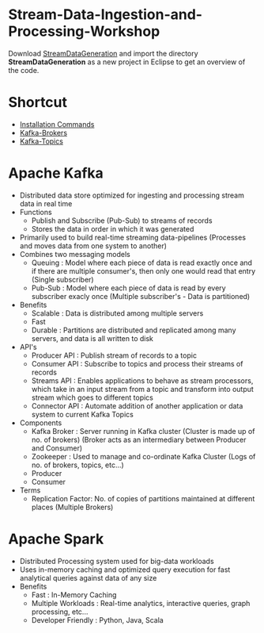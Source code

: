 # Stream-Data-Ingestion-and-Processing-Workshop
 
 Download [StreamDataGeneration](StreamDataGeneration.zip) and import the directory **StreamDataGeneration** as a new project in Eclipse to get an overview of the code.

# Shortcut
- [Installation Commands](Resources/New_Requirements_Installation)
- [Kafka-Brokers](Resources/Kafka-Broker-Commands-New)
- [Kafka-Topics](Resources/Kafka-Topic-Commands-New)

# Apache Kafka
- Distributed data store optimized for ingesting and processing stream data in real time
- Functions
  - Publish and Subscribe (Pub-Sub) to streams of records
  - Stores the data in order in which it was generated
- Primarily used to build real-time streaming data-pipelines (Processes and moves data from one system to another)
- Combines two messaging models
  - Queuing : Model where each piece of data is read exactly once and if there are multiple consumer's, then only one would read that entry (Single subscriber)
  - Pub-Sub : Model where each piece of data is read by every subscriber exacly once (Multiple subscriber's - Data is partitioned)
- Benefits
  - Scalable : Data is distributed among multiple servers
  - Fast
  - Durable : Partitions are distributed and replicated among many servers, and data is all written to disk
 - API's
   -  Producer API : Publish stream of records to a topic
   -  Consumer API : Subscribe to topics and process their streams of records
   -  Streams API : Enables applications to behave as stream processors, which take in an input stream from a topic and transform into output stream which goes to different topics
   -  Connector API : Automate addition of another application or data system to current Kafka Topics
- Components
  - Kafka Broker : Server running in Kafka cluster (Cluster is made up of no. of brokers) (Broker acts as an intermediary between Producer and Consumer)
  - Zookeeper : Used to manage and co-ordinate Kafka Cluster (Logs of no. of brokers, topics, etc...)
  - Producer
  - Consumer
- Terms
  - Replication Factor: No. of copies of partitions maintained at different places (Multiple Brokers)

# Apache Spark
- Distributed Processing system used for big-data workloads
- Uses in-memory caching and optimized query execution for fast analytical queries against data of any size
- Benefits
  - Fast : In-Memory Caching
  - Multiple Workloads : Real-time analytics, interactive queries, graph processing, etc...
  - Developer Friendly : Python, Java, Scala
